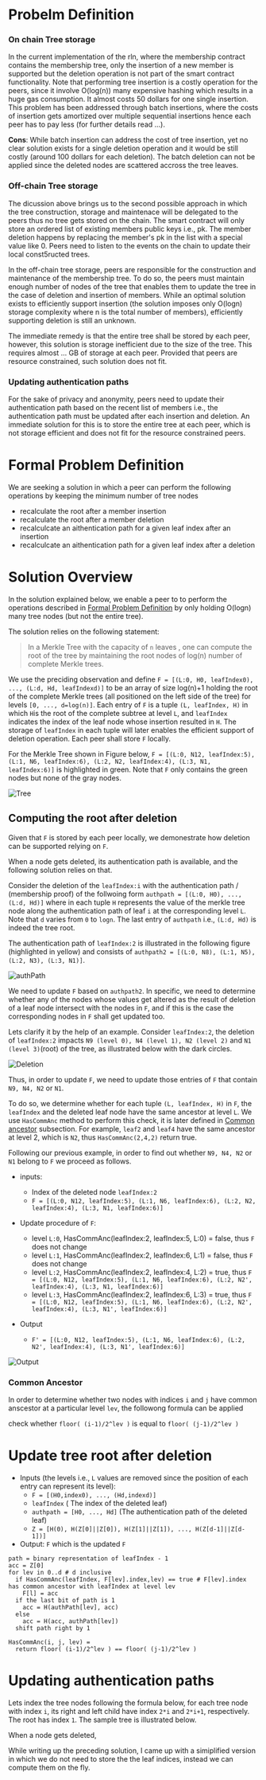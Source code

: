 
# Probelm Definition
### On chain Tree storage
In the current implementation of the rln, where the membership contract contains the membership tree, only the insertion of a new member is supported but the deletion operation is not part of the smart contract functionality. Note that performing tree insertion is a costly operation for the peers, since it involve O(log(n)) many expensive hashing which results in a huge gas consumption. It almost costs 50 dollars for one single insertion. This problem has been addressed through batch insertions, where the costs of insertion gets amortized over multiple sequential insertions hence each peer has to pay less (for further details read ...). 

**Cons**: While batch insertion can address the cost of tree insertion, yet no clear solution exists for a single deletion operation and it would be still costly (around 100 dollars for each deletion). The batch deletion can not be applied since the deleted nodes are scattered accross the tree leaves.

### Off-chain Tree storage
The dicussion above brings us to the second possible approach in which the tree construction, storage and maintenace will be delegated to the peers thus no tree gets stored on the chain. 
The smart contract will only store an ordered list of existing members public keys i.e., pk. The member deletion happens by replacing the member's pk in the list with a special value like 0. Peers need to listen to the events on the chain to update their local const5ructed trees.

In the off-chain tree storage, peers are responsible for the construction and maintenance of the membership tree. To do so, the peers must maintain enough number of nodes of the tree that enables them to update the tree in the case of deletion and insertion of members. While an optimal solution exists to efficiently support insertion (the solution imposes only O(logn) storage complexity where n is the total number of members), efficiently supporting deletion is still an unknown. 

The immediate remedy is that the entire tree shall be stored by each peer, however, this solution is storage inefficient due to the size of the tree. This requires almost ... GB of storage at each peer. Provided that peers are resource constrained, such solution does not fit. 

### Updating authentication paths
For the sake of privacy and anonymity, peers need to update their authentication path based on the recent list of members i.e., the authentication path must be updated after each insertion and deletion.
An immediate solution for this is to store the entire tree at each peer, which is not storage efficient and does not fit for the resource constrained peers. 


# Formal Problem Definition
We are seeking a solution in which a peer can perform the following operations by keeping the minimum number of tree nodes
- recalculate the root after a member insertion
- recalculate the root after a member deletion
- recalculcate an aithentication path for a given leaf index after an insertion
- recalculcate an aithentication path for a given leaf index after a deletion


# Solution Overview

In the solution explained below, we enable a peer to to perform the operations described in [Formal Problem Definition](#Formal-Problem-Definition) by only holding O(logn) many tree nodes (but not the entire tree).

The solution relies on the following statement:
> In a Merkle Tree with the capacity of `n` leaves , one can compute the root of the tree by maintaining the root nodes of log(n) number of complete Merkle trees. 

We use the preciding  observation and define `F = [(L:0, H0, leafIndex0), ..., (L:d, Hd, leafIndexd)]` to be an array of size log(n)+1 holding the root of the complete Merkle trees (all positioned on the left side of the tree) for levels `[0, ..., d=log(n)]`. Each entry of `F`  is a tuple `(L, leafIndex, H)` in which `H`is the root of the complete subtree at level `L`, and  `leafIndex` indicates the index of the leaf node whose insertion resulted in `H`. The storage of `leafIndex` in each tuple will later enables the efficient support of deletion operation.  Each peer shall store `F` locally.

For the Merkle Tree shown in Figure below, `F = [(L:0, N12, leafIndex:5), (L:1, N6, leafIndex:6), (L:2, N2, leafIndex:4), (L:3, N1, leafIndex:6)]` is highlighted in green. Note that `F` only contains the green nodes but none of the gray nodes.

![Tree](F.png)




## Computing the root after deletion

Given that `F` is stored by each peer locally, we demonestrate how deletion can be supported relying on `F`.

When a node gets deleted, its authentication path is available, and the following solution relies on that.

Consider the deletion of the `leafIndex:i` with the authentication path / (membership proof) of the follwoing form `authpath = [(L:0, H0), ..., (L:d, Hd)]` where in each tuple `H`  represents the value of the merkle tree node along the authentication path of leaf `i` at the corresponding level `L`. Note that `d` varies from `0` to `logn`. The last entry of `authpath` i.e., `(L:d, Hd)` is indeed the tree root.

The authentication path of `leafIndex:2`  is illustrated in the following figure (highlighted in yellow) and consists of `authpath2 = [(L:0, N8), (L:1, N5), (L:2, N3), (L:3, N1)]`.

![authPath](authPath.png)

We need to update `F` based on `authpath2`. In specific, we need to determine whether any of the nodes whose values get altered as the result of deletion of a leaf node intersect with the nodes in `F`, and if this is the case the corresponding nodes in `F` shall get updated too.

Lets clarify it by the help of an example. Consider `leafIndex:2`, the deletion of `leafIndex:2` impacts `N9 (level 0), N4 (level 1), N2 (level 2)` and  `N1 (level 3)`(root) of the tree, as illustrated below with the dark circles. 

![Deletion](del.png)

Thus, in order to update `F`, we need to update those entries of `F` that contain `N9, N4, N2` or `N1`. 

To do so, we determine whether for each tuple `(L, leafIndex, H)` in `F`,  the `leafIndex` and the deleted leaf node have the same ancestor at level `L`. We use `HasCommAnc` method to perform this check, it is later defined in [Common ancestor](###Common-Ancestor ) subsection. For example, `leaf2` and `leaf4` have the same ancestor at level 2, which is `N2`, thus `HasCommAnc(2,4,2)` return true.

Following our previous example, in order to find out whether `N9, N4, N2` or `N1` belong to `F` we proceed as follows.
- inputs: 
  - Index of the deleted node `leafIndex:2`
  - `F = [(L:0, N12, leafIndex:5), (L:1, N6, leafIndex:6), (L:2, N2, leafIndex:4), (L:3, N1, leafIndex:6)]` 
  <!-- - This is not part of the inputs, but just for the ease of explanation, Altered nodes `=[(L:0,N9'), (L:1,N4'), (L:2,N2'), (L:3,N1')`-->

- Update procedure of `F`: 
  - level `L:0`, HasCommAnc(leafIndex:2, leafIndex:5, L:0) = false, thus `F` does not change
  - level `L:1`, HasCommAnc(leafIndex:2, leafIndex:6, L:1) = false, thus `F` does not change
  - level `L:2`, HasCommAnc(leafIndex:2, leafIndex:4, L:2) = true, thus `F = [(L:0, N12, leafIndex:5), (L:1, N6, leafIndex:6), (L:2, N2', leafIndex:4), (L:3, N1, leafIndex:6)]` 
  - level `L:3`, HasCommAnc(leafIndex:2, leafIndex:6, L:3) = true, thus `F = [(L:0, N12, leafIndex:5), (L:1, N6, leafIndex:6), (L:2, N2', leafIndex:4), (L:3, N1', leafIndex:6)]` 
- Output
  - `F' = [(L:0, N12, leafIndex:5), (L:1, N6, leafIndex:6), (L:2, N2', leafIndex:4), (L:3, N1', leafIndex:6)]` 

![Output](out.png)

### Common Ancestor 
In order to determine whether two nodes with indices `i` and `j` have common anscestor at a particular level `lev`, the followong formula can be applied

check whether `floor( (i-1)/2^lev )` is equal to `floor( (j-1)/2^lev )`


# Update tree root after deletion
- Inputs (the levels i.e., `L` values are removed since the position of each entry can represent its level): 
  - `F = [(H0,index0), ..., (Hd,indexd)]`
  - `leafIndex` ( The index of the deleted leaf)
  -  `authpath = [H0, ..., Hd]` (The authentication path of the deleted leaf)
  -  `Z = [H(0), H(Z[0]||Z[0]), H(Z[1]||Z[1]), ..., H(Z[d-1]||Z[d-1])]`
- Output: `F` which is the updated `F`
    
```
path = binary representation of leafIndex - 1
acc = Z[0]
for lev in 0..d # d inclusive
  if HasCommAnc(leafIndex, F[lev].index,lev) == true # F[lev].index has common ancestor with leafIndex at level lev 
    F[l] = acc
  if the last bit of path is 1
    acc = H(authPath[lev], acc)
  else
    acc = H(acc, authPath[lev])
  shift path right by 1
```
```
HasCommAnc(i, j, lev) =
  return floor( (i-1)/2^lev ) == floor( (j-1)/2^lev )
```

# Updating authentication paths

Lets index the tree nodes following the formula below, for each tree node with index `i`, its right and left child have index `2*i` and `2*i+1`, respectively. The root has index `1`. The sample tree is illustrated below.

When a node gets deleted, 

While writing up the preceding solution, I came up with a simiplified version in which we do not need to store the the leaf indices, instead we can compute them on the fly. 
